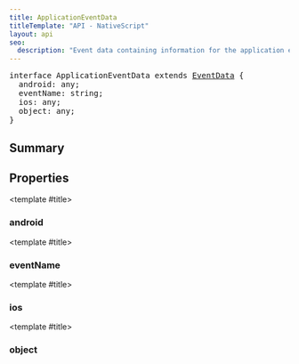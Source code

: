 ```yaml
---
title: ApplicationEventData
titleTemplate: "API - NativeScript"
layout: api
seo:
  description: "Event data containing information for the application events."
---
```


<!-- This page is auto generated, do not edit manually. -->
<!-- Run "yarn generate:api-docs" to regenerate -->

<script setup lang="ts">
  import { provide } from "vue";
  import API_DATA from "./ApplicationEventData.data.json";
  
  provide('API_DATA', API_DATA);
</script>

<APIRefHierarchy v-once />

<pre class="[&_a]:text-green-400">interface ApplicationEventData extends <a href="/api/interface/EventData">EventData</a> {
  android: any;
  eventName: string;
  ios: any;
  object: any;
}</pre>

<APIRefComment commentBase64="eyJibG9ja1RhZ3MiOltdLCJtb2RpZmllclRhZ3MiOnt9LCJzdW1tYXJ5IjpbeyJraW5kIjoidGV4dCIsInRleHQiOiJFdmVudCBkYXRhIGNvbnRhaW5pbmcgaW5mb3JtYXRpb24gZm9yIHRoZSBhcHBsaWNhdGlvbiBldmVudHMuIn1dfQ==" v-once />

## <Heading ignore>Summary</Heading>

<APIRefSummary v-once />

## Properties

<div class="isOptional">

<APIRef for="1069" v-once>

<template #title>

### android

</template>

</APIRef>

</div>

<div class="">

<APIRef for="1070" v-once>

<template #title>

### eventName

</template>

</APIRef>

</div>

<div class="isOptional">

<APIRef for="1068" v-once>

<template #title>

### ios

</template>

</APIRef>

</div>

<div class="">

<APIRef for="1071" v-once>

<template #title>

### object

</template>

</APIRef>

</div>
